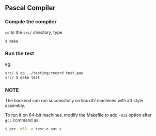 ## Pascal Compiler

### Compile the compiler

`cd` to the `src/` directory, type 

``` bash
$ make
```

### Run the test

eg:

``` bash
src/ $ cp ../testing/record test.pas
src/ $ make test
```

### NOTE

The backend can run successfully on linux32 machines with att style assembly. 

To run it on 64-bit machines, modify the Makefile to add `-m32` option after `gcc` command as:

``` sh
$ gcc -m32 -o test.o out.s
```
